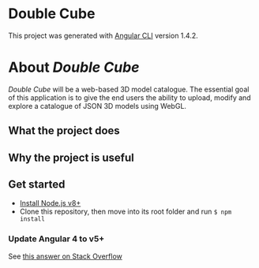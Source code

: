 # Double Cube

This project was generated with [Angular CLI](https://github.com/angular/angular-cli) version 1.4.2.

# About _Double Cube_

_Double Cube_ will be a web-based 3D model catalogue. The essential goal of this application is to give the end users the ability to upload, modify and explore a catalogue of JSON 3D models using WebGL.

## What the project does

## Why the project is useful

## Get started
* [Install Node.js v8+](https://nodejs.org/en/download/package-manager)
* Clone this repository, then move into its root folder and run `$ npm install`

### Update Angular 4 to v5+

See [this answer on Stack Overflow](https://stackoverflow.com/a/48363318/1977778)
